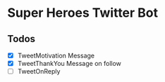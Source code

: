 # Super Heroes Twitter Bot

## Todos

- [x] TweetMotivation Message
- [x] TweetThankYou Message on follow
- [ ] TweetOnReply
